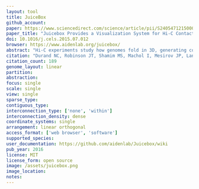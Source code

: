 ```yaml
---
layout: tool 
title: JuiceBox
github_account: 
paper: https://www.sciencedirect.com/science/article/pii/S240547121500054X?via%3Dihub
paper_title: "Juicebox Provides a Visualization System for Hi-C Contact Maps with Unlimited Zoom."
doi: 10.1016/j.cels.2015.07.012
browser: https://www.aidenlab.org/juicebox/
abstract: "Hi-C experiments study how genomes fold in 3D, generating contact maps containing features as small as 20 bp and as large as 200 Mb. Here we introduce Juicebox, a tool for exploring Hi-C and other contact map data. Juicebox allows users to zoom in and out of Hi-C maps interactively, just as a user of Google Earth might zoom in and out of a geographic map. Maps can be compared to one another, or to 1D tracks or 2D feature sets."
citation: "Durand NC, Robinson JT, Shamim MS, Machol I, Mesirov JP, Lander ES, et al. Juicebox Provides a Visualization System for Hi-C Contact Maps with Unlimited Zoom. Cell Syst. Elsevier; 2016;3: 99–101."
citation_count: 189
genome_layout: linear
partition: 
abstraction: 
focus: single
scale: single
view: single
sparse_type: 
contiguous_type: 
interconnection_type: ['none', 'within']
interconnection_density: dense
coordinate_systems: single
arrangement: linear orthogonal
access_format: ['web browser', 'software']
supported_species: 
user_documentation: https://github.com/aidenlab/Juicebox/wiki
pub_year: 2016
license: MIT
license_form: open source
image: /assets/juicebox.png
image_location: 
notes: 
---
```

